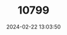 ---
title: "10799"
category: "Iglica kleinzellensis"
draft: false
date: 2024-02-22 13:03:50
languages:
  German: ["Steirische Höhlennadelschneck"]
---